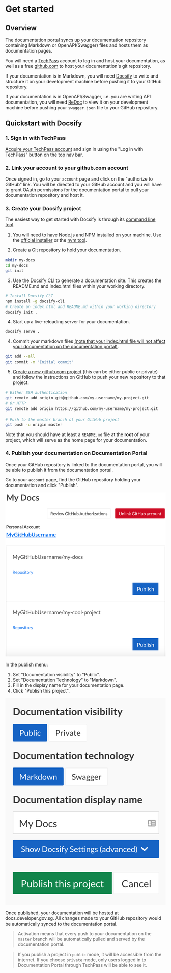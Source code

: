 # Get started

## Overview

The documentation portal syncs up your documentation repository containing Markdown or OpenAPI(Swagger) files and hosts them as documentation pages.

You will need a [TechPass](https://www.techpass.gov.sg) account to log in and host your documentation, as well as a free [github.com](https://github.com) to host your documentation's git repository.

If your documentation is in Markdown, you will need [Docsify](https://docsify.js.org) to write and structure it on your development machine before pushing it to your GitHub repository.

If your documentation is in OpenAPI/Swagger, i.e. you are writing API documentation, you will need [ReDoc](https://github.com/Redocly/redoc) to view it on your development machine before pushing your `swagger.json` file to your GitHub repository.

## Quickstart with Docsify

### 1. Sign in with TechPass

[Acquire your TechPass account](https://dev.docs.developer.gov.sg/docs/public/244557586/techpass-user-docs/ ':target=_blank') and sign in using the "Log in with TechPass" button on the top nav bar.

### 2. Link your account to your github.com account

Once signed in, go to your `account` page and click on the "authorize to GitHub" link. You will be directed to your GitHub account and you will have to grant OAuth permissions for the documentation portal to pull your documentation repository and host it.

### 3. Create your Docsify project

The easiest way to get started with Docsify is through its [command line tool](https://docsify.js.org/#/quickstart).

1. You will need to have Node.js and NPM installed on your machine. Use the [official installer](https://nodejs.org/en/) or
   the [nvm tool](https://github.com/nvm-sh/nvm).

2. Create a Git repository to hold your documentation.

```bash
mkdir my-docs
cd my-docs
git init
```

3. Use the [Docsify CLI](https://docsify.js.org/#/quickstart) to generate a documentation site. This creates the README.md and index.html files within your working directory.

```bash
# Install Docsify CLI
npm install -g docsify-cli
# Create an index.html and README.md within your working directory
docsify init .
```

4. Start up a live-reloading server for your documentation.

```
docsify serve .
```

4. Commit your markdown files [(note that your index.html file will not affect your documentation on the documentation portal)](advanced/docsify-configuration).

```bash
git add --all
git commit -m "Initial commit"
```

5. [Create a new github.com project](https://github.com/new) (this can be either public or private) and follow
   the instructions on GitHub to push your new repository to that project.

```bash
# Either SSH authentication
git remote add origin git@github.com/my-username/my-project.git
# Or HTTP
git remote add origin https://github.com/my-username/my-project.git

# Push to the master branch of your GitHub project
git push -u origin master
```

Note that you should have at least a `README.md` file at the **root** of your project, which will serve as the home page for your documentation.

### 4. Publish your documentation on Documentation Portal

Once your GitHub repository is linked to the documentation portal, you will be able to publish it from the documentation portal.

Go to your `account` page, find the GitHub repository holding your documentation and click "Publish".

![Account page screenshot](assets/account_screen.png ":size=450 :class=bordered-black")

In the publish menu:

1. Set "Documentation visibility" to "Public".
2. Set "Documentation Technology" to "Markdown".
3. Fill in the display name for your documentation page.
4. Click "Publish this project".

![Publish settings screenshot](assets/publish_settings.png ":size=300 :class=bordered-black")

Once published, your documentation will be hosted at docs.developer.gov.sg. All changes made to your GitHub repository would be automatically
synced to the documentation portal.

> Activation means that every push to your documentation on the `master` branch will be automatically pulled and served by the documentation portal.

> If you publish a project in `public` mode, it will be accessible from the internet. If you choose `private` mode,
> only users logged in to Documentation Portal through TechPass will be able to see it.
